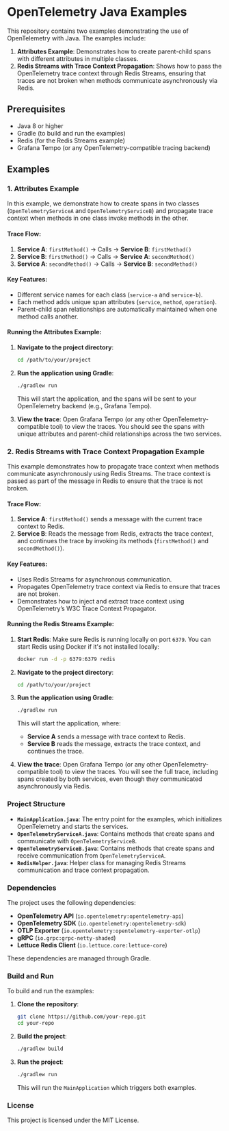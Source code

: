 
# OpenTelemetry Java Examples

This repository contains two examples demonstrating the use of OpenTelemetry with Java. The examples include:

1. **Attributes Example**: Demonstrates how to create parent-child spans with different attributes in multiple classes.
2. **Redis Streams with Trace Context Propagation**: Shows how to pass the OpenTelemetry trace context through Redis Streams, ensuring that traces are not broken when methods communicate asynchronously via Redis.

## Prerequisites

- Java 8 or higher
- Gradle (to build and run the examples)
- Redis (for the Redis Streams example)
- Grafana Tempo (or any OpenTelemetry-compatible tracing backend)

## Examples

### 1. Attributes Example

In this example, we demonstrate how to create spans in two classes (`OpenTelemetryServiceA` and `OpenTelemetryServiceB`) and propagate trace context when methods in one class invoke methods in the other.

#### Trace Flow:

1. **Service A**: `firstMethod()` → Calls → **Service B**: `firstMethod()`
2. **Service B**: `firstMethod()` → Calls → **Service A**: `secondMethod()`
3. **Service A**: `secondMethod()` → Calls → **Service B**: `secondMethod()`

#### Key Features:
- Different service names for each class (`service-a` and `service-b`).
- Each method adds unique span attributes (`service`, `method`, `operation`).
- Parent-child span relationships are automatically maintained when one method calls another.

#### Running the Attributes Example:

1. **Navigate to the project directory**:
   ```bash
   cd /path/to/your/project
   ```

2. **Run the application using Gradle**:
   ```bash
   ./gradlew run
   ```

   This will start the application, and the spans will be sent to your OpenTelemetry backend (e.g., Grafana Tempo).

3. **View the trace**:
   Open Grafana Tempo (or any other OpenTelemetry-compatible tool) to view the traces. You should see the spans with unique attributes and parent-child relationships across the two services.

### 2. Redis Streams with Trace Context Propagation Example

This example demonstrates how to propagate trace context when methods communicate asynchronously using Redis Streams. The trace context is passed as part of the message in Redis to ensure that the trace is not broken.

#### Trace Flow:

1. **Service A**: `firstMethod()` sends a message with the current trace context to Redis.
2. **Service B**: Reads the message from Redis, extracts the trace context, and continues the trace by invoking its methods (`firstMethod()` and `secondMethod()`).

#### Key Features:
- Uses Redis Streams for asynchronous communication.
- Propagates OpenTelemetry trace context via Redis to ensure that traces are not broken.
- Demonstrates how to inject and extract trace context using OpenTelemetry’s W3C Trace Context Propagator.

#### Running the Redis Streams Example:

1. **Start Redis**:
   Make sure Redis is running locally on port `6379`. You can start Redis using Docker if it's not installed locally:
   ```bash
   docker run -d -p 6379:6379 redis
   ```

2. **Navigate to the project directory**:
   ```bash
   cd /path/to/your/project
   ```

3. **Run the application using Gradle**:
   ```bash
   ./gradlew run
   ```

   This will start the application, where:
   - **Service A** sends a message with trace context to Redis.
   - **Service B** reads the message, extracts the trace context, and continues the trace.

4. **View the trace**:
   Open Grafana Tempo (or any other OpenTelemetry-compatible tool) to view the traces. You will see the full trace, including spans created by both services, even though they communicated asynchronously via Redis.

### Project Structure

- **`MainApplication.java`**: The entry point for the examples, which initializes OpenTelemetry and starts the services.
- **`OpenTelemetryServiceA.java`**: Contains methods that create spans and communicate with `OpenTelemetryServiceB`.
- **`OpenTelemetryServiceB.java`**: Contains methods that create spans and receive communication from `OpenTelemetryServiceA`.
- **`RedisHelper.java`**: Helper class for managing Redis Streams communication and trace context propagation.

### Dependencies

The project uses the following dependencies:

- **OpenTelemetry API** (`io.opentelemetry:opentelemetry-api`)
- **OpenTelemetry SDK** (`io.opentelemetry:opentelemetry-sdk`)
- **OTLP Exporter** (`io.opentelemetry:opentelemetry-exporter-otlp`)
- **gRPC** (`io.grpc:grpc-netty-shaded`)
- **Lettuce Redis Client** (`io.lettuce.core:lettuce-core`)

These dependencies are managed through Gradle.

### Build and Run

To build and run the examples:

1. **Clone the repository**:
   ```bash
   git clone https://github.com/your-repo.git
   cd your-repo
   ```

2. **Build the project**:
   ```bash
   ./gradlew build
   ```

3. **Run the project**:
   ```bash
   ./gradlew run
   ```

   This will run the `MainApplication` which triggers both examples.

### License

This project is licensed under the MIT License.
